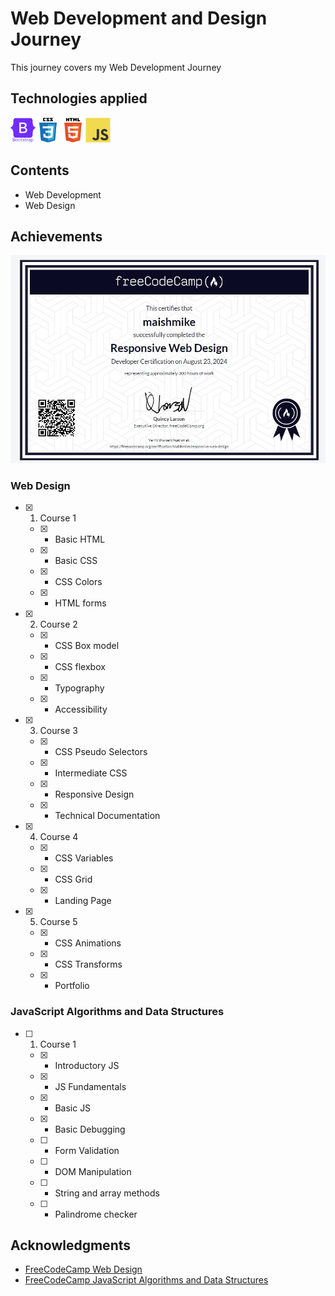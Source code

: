 # Web Development and Design Journey

This journey covers my Web Development Journey

## Technologies applied

<img src="https://raw.githubusercontent.com/devicons/devicon/master/icons/bootstrap/bootstrap-plain-wordmark.svg" alt="bootstrap" width="40" height="40"/><img src="https://raw.githubusercontent.com/devicons/devicon/master/icons/css3/css3-original-wordmark.svg" alt="css3" width="40" height="40"/><img src="https://raw.githubusercontent.com/devicons/devicon/master/icons/html5/html5-original-wordmark.svg" alt="html5" width="40" height="40"/><img src="https://raw.githubusercontent.com/devicons/devicon/master/icons/javascript/javascript-original.svg" alt="javascript" width="40" height="40"/> 

## Contents

- Web Development
- Web Design

## Achievements

![Web Design Certificate](./web-design/fCCCert.jpg)

### Web Design

* [x] 1) Course 1 
   * [x] - Basic HTML
   * [x] - Basic CSS
   * [x] - CSS Colors
   * [x] - HTML forms
* [x] 2) Course 2
   * [x] - CSS Box model
   * [x] - CSS flexbox
   * [x] - Typography
   * [x] - Accessibility
   
* [x] 3) Course 3
   * [x] - CSS Pseudo Selectors
   * [x] - Intermediate CSS
   * [x] - Responsive Design
   * [x] - Technical Documentation
   
* [x] 4) Course 4
   * [x] - CSS Variables
   * [x] - CSS Grid
   * [x] - Landing Page
   
* [x] 5) Course 5
   * [x] - CSS Animations
   * [x] - CSS Transforms
   * [x] - Portfolio

### JavaScript Algorithms and Data Structures

* [ ] 1) Course 1 
   * [x] - Introductory JS
   * [x] - JS Fundamentals
   * [x] - Basic JS
   * [x] - Basic Debugging
   * [ ] - Form Validation
   * [ ] - DOM Manipulation
   * [ ] - String and array methods
   * [ ] - Palindrome checker

## Acknowledgments

* [FreeCodeCamp Web Design](https://www.freecodecamp.org/learn/2022/responsive-web-design/)
* [FreeCodeCamp JavaScript Algorithms and Data Structures](https://www.freecodecamp.org/learn/javascript-algorithms-and-data-structures-v8/)
